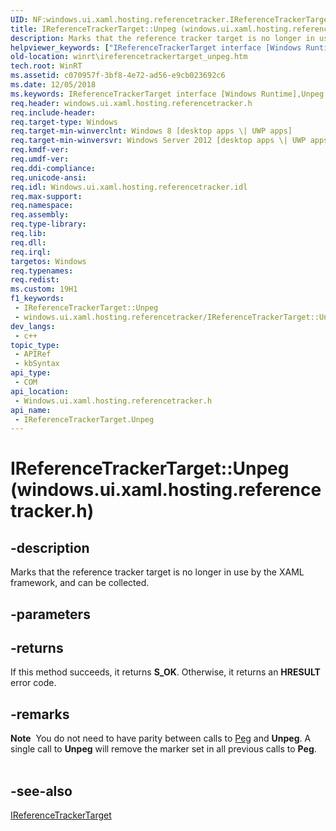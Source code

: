 ```yaml
---
UID: NF:windows.ui.xaml.hosting.referencetracker.IReferenceTrackerTarget.Unpeg
title: IReferenceTrackerTarget::Unpeg (windows.ui.xaml.hosting.referencetracker.h)
description: Marks that the reference tracker target is no longer in use by the XAML framework, and can be collected.
helpviewer_keywords: ["IReferenceTrackerTarget interface [Windows Runtime]","Unpeg method","IReferenceTrackerTarget.Unpeg","IReferenceTrackerTarget.xaml","IReferenceTrackerTarget::Unpeg","IReferenceTrackerTarget::xaml","Unpeg","Unpeg method [Windows Runtime]","Unpeg method [Windows Runtime]","IReferenceTrackerTarget interface","windows/IReferenceTrackerTarget::Unpeg","winrt.ireferencetrackertarget_unpeg"]
old-location: winrt\ireferencetrackertarget_unpeg.htm
tech.root: WinRT
ms.assetid: c070957f-3bf8-4e72-ad56-e9cb023692c6
ms.date: 12/05/2018
ms.keywords: IReferenceTrackerTarget interface [Windows Runtime],Unpeg method, IReferenceTrackerTarget.Unpeg, IReferenceTrackerTarget.xaml, IReferenceTrackerTarget::Unpeg, IReferenceTrackerTarget::xaml, Unpeg, Unpeg method [Windows Runtime], Unpeg method [Windows Runtime],IReferenceTrackerTarget interface, windows/IReferenceTrackerTarget::Unpeg, winrt.ireferencetrackertarget_unpeg
req.header: windows.ui.xaml.hosting.referencetracker.h
req.include-header: 
req.target-type: Windows
req.target-min-winverclnt: Windows 8 [desktop apps \| UWP apps]
req.target-min-winversvr: Windows Server 2012 [desktop apps \| UWP apps]
req.kmdf-ver: 
req.umdf-ver: 
req.ddi-compliance: 
req.unicode-ansi: 
req.idl: Windows.ui.xaml.hosting.referencetracker.idl
req.max-support: 
req.namespace: 
req.assembly: 
req.type-library: 
req.lib: 
req.dll: 
req.irql: 
targetos: Windows
req.typenames: 
req.redist: 
ms.custom: 19H1
f1_keywords:
 - IReferenceTrackerTarget::Unpeg
 - windows.ui.xaml.hosting.referencetracker/IReferenceTrackerTarget::Unpeg
dev_langs:
 - c++
topic_type:
 - APIRef
 - kbSyntax
api_type:
 - COM
api_location:
 - Windows.ui.xaml.hosting.referencetracker.h
api_name:
 - IReferenceTrackerTarget.Unpeg
---
```


# IReferenceTrackerTarget::Unpeg (windows.ui.xaml.hosting.referencetracker.h)


## -description

Marks that the reference tracker target is no longer in use by the XAML framework, and can be collected.

## -parameters

## -returns

If this method succeeds, it returns <b xmlns:loc="http://microsoft.com/wdcml/l10n">S_OK</b>. Otherwise, it returns an <b xmlns:loc="http://microsoft.com/wdcml/l10n">HRESULT</b> error code.

## -remarks

<div class="alert"><b>Note</b>  You do not need to have parity between calls to <a href="/windows/desktop/api/windows.ui.xaml.hosting.referencetracker/nf-windows-ui-xaml-hosting-referencetracker-ireferencetrackertarget-peg">Peg</a> and <b>Unpeg</b>. A single call to <b>Unpeg</b> will remove the marker set in all previous calls to <b>Peg</b>.</div>
<div> </div>

## -see-also

<a href="/windows/desktop/api/windows.ui.xaml.hosting.referencetracker/nn-windows-ui-xaml-hosting-referencetracker-ireferencetrackertarget">IReferenceTrackerTarget</a>
